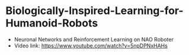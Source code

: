 # Biologically-Inspired-Learning-for-Humanoid-Robots
* Neuronal Networks and Reinforcement Learning on NAO Roboter
* Video link: https://www.youtube.com/watch?v=5npDPNxHAHs
